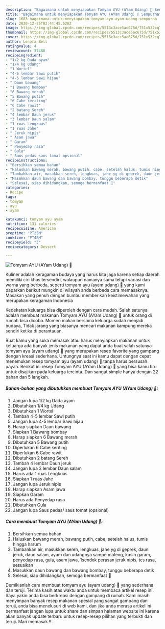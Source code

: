 ```yaml
---
description: "Bagaimana untuk menyiapakan Tomyam AYU (AYam Udang) 🖤 Sempurna"
title: "Bagaimana untuk menyiapakan Tomyam AYU (AYam Udang) 🖤 Sempurna"
slug: 1683-bagaimana-untuk-menyiapakan-tomyam-ayu-ayam-udang-sempurna
date: 2020-12-25T02:44:45.528Z
image: https://img-global.cpcdn.com/recipes/5513c3ace5ac675d/751x532cq70/tomyam-ayu-ayam-udang-🖤-foto-resep-utama.jpg
thumbnail: https://img-global.cpcdn.com/recipes/5513c3ace5ac675d/751x532cq70/tomyam-ayu-ayam-udang-🖤-foto-resep-utama.jpg
cover: https://img-global.cpcdn.com/recipes/5513c3ace5ac675d/751x532cq70/tomyam-ayu-ayam-udang-🖤-foto-resep-utama.jpg
author: Lenora Bell
ratingvalue: 4
reviewcount: 37488
recipeingredient:
- "1/2 kg Dada ayam"
- "1/4 kg Udang"
- "1 Wortel"
- "4-5 lembar Sawi putih"
- "4-5 lembar Sawi hijau"
- " Daun bawang"
- "1 Bawang bombay"
- "6 Bawang merah"
- "5 Bawang putih"
- "6 Cabe keriting"
- "6 Cabe rawit"
- "2 batang Sereh"
- "4 lembar Daun jeruk"
- "3 lembar Daun salam"
- "1 ruas Lengkuas"
- "1 ruas Jahe"
- " Jeruk nipis"
- " Asam jawa"
- " Garam"
- " Penyedap rasa"
- " Gula"
- " Saus pedas saus tomat opsional"
recipeinstructions:
- "Bersihkan semua bahan"
- "Haluskan bawang merah, bawang putih, cabe, setelah halus, tumis hingga harum"
- "Tambahkan air, masukkan sereh, lengkuas, jahe yg di geprek, daun jeruk, daun salam, ayam dan udangnya sampe mateng, kasih garam, penyedap rasa, gula, asam jawa, 1sendok perasan jeruk nipis, tes rasa, sesuaikan"
- "Masukkan daun bawang dan bawang bombay, tunggu beberapa detik"
- "Selesai, siap dihidangkan, semoga bermanfaat 💜"
categories:
- Recipe
tags:
- tomyam
- ayu
- ayam

katakunci: tomyam ayu ayam 
nutrition: 131 calories
recipecuisine: American
preptime: "PT25M"
cooktime: "PT48M"
recipeyield: "3"
recipecategory: Dessert

---
```



![Tomyam AYU (AYam Udang) 🖤](https://img-global.cpcdn.com/recipes/5513c3ace5ac675d/751x532cq70/tomyam-ayu-ayam-udang-🖤-foto-resep-utama.jpg)

Kuliner adalah keragaman budaya yang harus kita jaga karena setiap daerah memiliki ciri khas tersendiri, walaupun namanya sama tetapi variasi dan warna yang berbeda, seperti tomyam ayu (ayam udang) 🖤 yang kami paparkan berikut mungkin di wilayah anda berbeda cara memasaknya. Masakan yang penuh dengan bumbu memberikan keistimewahan yang merupakan keragaman Indonesia

Kedekatan keluarga bisa diperoleh dengan cara mudah. Salah satunya adalah membuat makanan Tomyam AYU (AYam Udang) 🖤 untuk orang di rumah bisa dicoba. Momen makan bersama keluarga sudah menjadi budaya, Tidak jarang yang biasanya mencari makanan kampung mereka sendiri ketika di perantauan.



Buat kamu yang suka memasak atau harus menyiapkan makanan untuk keluarga ada banyak jenis makanan yang dapat anda buat salah satunya tomyam ayu (ayam udang) 🖤 yang merupakan resep favorite yang gampang dengan kreasi sederhana. Untungnya saat ini kamu dapat dengan cepat menemukan resep tomyam ayu (ayam udang) 🖤 tanpa harus bersusah payah.
Berikut ini resep Tomyam AYU (AYam Udang) 🖤 yang bisa kamu tiru untuk disajikan pada keluarga tercinta. Dan sangat simple hanya dengan 22 bahan dan 5 langkah.


<!--inarticleads1-->

##### Bahan-bahan yang dibutuhkan membuat Tomyam AYU (AYam Udang) 🖤:

1. Jangan lupa 1/2 kg Dada ayam
1. Dibutuhkan 1/4 kg Udang
1. Dibutuhkan 1 Wortel
1. Tambah 4-5 lembar Sawi putih
1. Jangan lupa 4-5 lembar Sawi hijau
1. Harap siapkan  Daun bawang
1. Siapkan 1 Bawang bombay
1. Harap siapkan 6 Bawang merah
1. Dibutuhkan 5 Bawang putih
1. Diperlukan 6 Cabe keriting
1. Diperlukan 6 Cabe rawit
1. Dibutuhkan 2 batang Sereh
1. Tambah 4 lembar Daun jeruk
1. Jangan lupa 3 lembar Daun salam
1. Harus ada 1 ruas Lengkuas
1. Siapkan 1 ruas Jahe
1. Jangan lupa  Jeruk nipis
1. Harap siapkan  Asam jawa
1. Siapkan  Garam
1. Harus ada  Penyedap rasa
1. Dibutuhkan  Gula
1. Jangan lupa  Saus pedas/ saus tomat (opsional)




<!--inarticleads2-->

##### Cara membuat  Tomyam AYU (AYam Udang) 🖤:

1. Bersihkan semua bahan
1. Haluskan bawang merah, bawang putih, cabe, setelah halus, tumis hingga harum
1. Tambahkan air, masukkan sereh, lengkuas, jahe yg di geprek, daun jeruk, daun salam, ayam dan udangnya sampe mateng, kasih garam, penyedap rasa, gula, asam jawa, 1sendok perasan jeruk nipis, tes rasa, sesuaikan
1. Masukkan daun bawang dan bawang bombay, tunggu beberapa detik
1. Selesai, siap dihidangkan, semoga bermanfaat 💜




Demikianlah cara membuat tomyam ayu (ayam udang) 🖤 yang sederhana dan teruji. Terima kasih atas waktu anda untuk membaca artikel resep ini. Saya yakin anda bisa berkreasi dengan gampang di rumah. Kami masih menyimpan banyak resep makanan spesial yang sangat gampang dan teruji, anda bisa menelusuri di web kami, dan jika anda merasa artikel ini bermanfaat jangan lupa untuk share dan simpan halaman website ini karena akan banyak update terbaru untuk resep-resep pilihan yang terbukti dan teruji. Mari memasak !!. 
